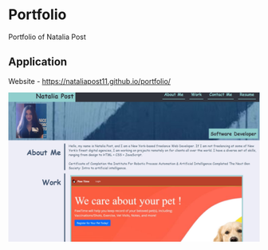 # Portfolio
Portfolio of Natalia Post

## Application
Website - https://nataliapost11.github.io/portfolio/

![Portfolio](./assets/images/application.JPG)
